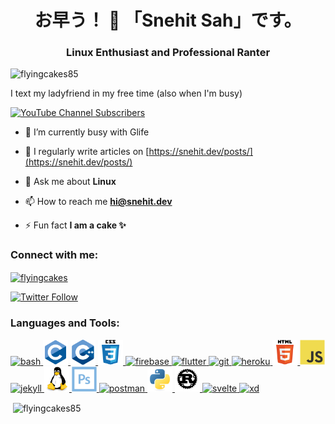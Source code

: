 <h1 align="center">お早う！ 👋 「Snehit Sah」です。</h1>
<h3 align="center">Linux Enthusiast and Professional Ranter</h3>

<p align="left"> <img src="https://komarev.com/ghpvc/?username=flyingcakes85&label=Profile%20views&color=0e75b6&style=flat-square" alt="flyingcakes85" /> </p>

I text my ladyfriend in my free time (also when I'm busy)

<a href="https://www.youtube.com/channel/UCZ6ce7rxFtVxFPr63ImZ3vg">![YouTube Channel Subscribers](https://img.shields.io/youtube/channel/subscribers/UCZ6ce7rxFtVxFPr63ImZ3vg?label=Youtube%20Subs&style=for-the-badge)</a>

- 🌱 I’m currently busy with Glife

- 📝 I regularly write articles on [https://snehit.dev/posts/](https://snehit.dev/posts/)

- 💬 Ask me about **Linux**

- 📫 How to reach me **[hi@snehit.dev](mailto:hi@snehit.dev)**

- ⚡ Fun fact **I am a cake ✨**

<h3 align="left">Connect with me:</h3>
<p align="left">
<a href="https://dev.to/flyingcakes" target="blank"><img align="center" src="https://cdn.jsdelivr.net/npm/simple-icons@3.0.1/icons/dev-dot-to.svg" alt="flyingcakes" height="30" width="40" /></a>

  <a href="https://twitter.com/flyingcakes85">![Twitter Follow](https://img.shields.io/twitter/follow/flyingcakes85?label=Follow%20me%20on%20twitter&style=for-the-badge)</a>
</p>

<h3 align="left">Languages and Tools:</h3>
<p align="left"> <a href="https://www.gnu.org/software/bash/" target="_blank"> <img src="https://www.vectorlogo.zone/logos/gnu_bash/gnu_bash-icon.svg" alt="bash" width="40" height="40"/> </a> <a href="https://www.cprogramming.com/" target="_blank"> <img src="https://raw.githubusercontent.com/devicons/devicon/master/icons/c/c-original.svg" alt="c" width="40" height="40"/> </a> <a href="https://www.w3schools.com/cpp/" target="_blank"> <img src="https://raw.githubusercontent.com/devicons/devicon/master/icons/cplusplus/cplusplus-original.svg" alt="cplusplus" width="40" height="40"/> </a> <a href="https://www.w3schools.com/css/" target="_blank"> <img src="https://raw.githubusercontent.com/devicons/devicon/master/icons/css3/css3-original-wordmark.svg" alt="css3" width="40" height="40"/> </a> <a href="https://firebase.google.com/" target="_blank"> <img src="https://www.vectorlogo.zone/logos/firebase/firebase-icon.svg" alt="firebase" width="40" height="40"/> </a> <a href="https://flutter.dev" target="_blank"> <img src="https://www.vectorlogo.zone/logos/flutterio/flutterio-icon.svg" alt="flutter" width="40" height="40"/> </a> <a href="https://git-scm.com/" target="_blank"> <img src="https://www.vectorlogo.zone/logos/git-scm/git-scm-icon.svg" alt="git" width="40" height="40"/> </a> <a href="https://heroku.com" target="_blank"> <img src="https://www.vectorlogo.zone/logos/heroku/heroku-icon.svg" alt="heroku" width="40" height="40"/> </a> <a href="https://www.w3.org/html/" target="_blank"> <img src="https://raw.githubusercontent.com/devicons/devicon/master/icons/html5/html5-original-wordmark.svg" alt="html5" width="40" height="40"/> </a> <a href="https://developer.mozilla.org/en-US/docs/Web/JavaScript" target="_blank"> <img src="https://raw.githubusercontent.com/devicons/devicon/master/icons/javascript/javascript-original.svg" alt="javascript" width="40" height="40"/> </a> <a href="https://jekyllrb.com/" target="_blank"> <img src="https://www.vectorlogo.zone/logos/jekyllrb/jekyllrb-icon.svg" alt="jekyll" width="40" height="40"/> </a> <a href="https://www.linux.org/" target="_blank"> <img src="https://raw.githubusercontent.com/devicons/devicon/master/icons/linux/linux-original.svg" alt="linux" width="40" height="40"/> </a> <a href="https://www.photoshop.com/en" target="_blank"> <img src="https://raw.githubusercontent.com/devicons/devicon/master/icons/photoshop/photoshop-line.svg" alt="photoshop" width="40" height="40"/> </a> <a href="https://postman.com" target="_blank"> <img src="https://www.vectorlogo.zone/logos/getpostman/getpostman-icon.svg" alt="postman" width="40" height="40"/> </a> <a href="https://www.python.org" target="_blank"> <img src="https://raw.githubusercontent.com/devicons/devicon/master/icons/python/python-original.svg" alt="python" width="40" height="40"/> </a> <a href="https://www.rust-lang.org" target="_blank"> <img src="https://raw.githubusercontent.com/devicons/devicon/master/icons/rust/rust-plain.svg" alt="rust" width="40" height="40"/> </a> <a href="https://svelte.dev" target="_blank"> <img src="https://upload.wikimedia.org/wikipedia/commons/1/1b/Svelte_Logo.svg" alt="svelte" width="40" height="40"/> </a> <a href="https://www.adobe.com/products/xd.html" target="_blank"> <img src="https://cdn.worldvectorlogo.com/logos/adobe-xd.svg" alt="xd" width="40" height="40"/> </a> </p>

<p>&nbsp;<img align="center" src="https://github-readme-stats.vercel.app/api?username=flyingcakes85&show_icons=true&theme=tokyonight&hide_border=true&locale=en" alt="flyingcakes85" /></p>

